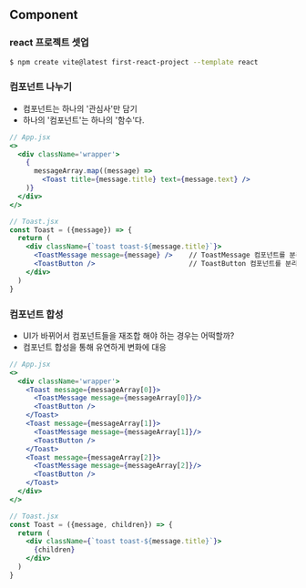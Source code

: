 ## Component

### react 프로젝트 셋업
```bash
$ npm create vite@latest first-react-project --template react
```

### 컴포넌트 나누기
- 컴포넌트는 하나의 '관심사'만 담기
- 하나의 '컴포넌트'는 하나의 '함수'다.
```jsx
// App.jsx
<>
  <div className='wrapper'>
    {
      messageArray.map((message) => 
        <Toast title={message.title} text={message.text} />
    )}
  </div>
</>

// Toast.jsx
const Toast = ({message}) => {
  return (
    <div className={`toast toast-${message.title}`}>
      <ToastMessage message={message} />    // ToastMessage 컴포넌트를 분리함.
      <ToastButton />                       // ToastButton 컴포넌트를 분리함.
    </div>
  )
}
```

### 컴포넌트 합성
- UI가 바뀌어서 컴포넌트들을 재조합 해야 하는 경우는 어떡할까? 
- 컴포넌트 합성을 통해 유연하게 변화에 대응
```jsx
// App.jsx
<>
  <div className='wrapper'>
    <Toast message={messageArray[0]}>
      <ToastMessage message={messageArray[0]}/>
      <ToastButton />
    </Toast>
    <Toast message={messageArray[1]}>
      <ToastMessage message={messageArray[1]}/>
      <ToastButton />
    </Toast>
    <Toast message={messageArray[2]}>
      <ToastMessage message={messageArray[2]}/>
      <ToastButton />
    </Toast>
  </div>
</>

// Toast.jsx
const Toast = ({message, children}) => {
  return (
    <div className={`toast toast-${message.title}`}>
      {children}
    </div>
  )
}
```
